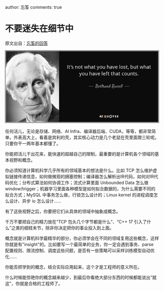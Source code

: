 author: 忘筌
comments: true

# 不要迷失在细节中

原文出自：[忘筌的回答](https://www.zhihu.com/question/595969891/answer/3054501672)

![cover](images/dont-get-lost.png)

任何活儿，无论是存储、网络、AI Infra、编译器后端、CUDA，等等，都非常简单。外表高大上，看着是宾利的壳，其实核心动力是几个老鼠在壳里面蹬三轮呢。只要你干一两年基本都懂了。

你能把活儿干出花来，能快速的超越自己的限制，最重要的是计算机各个领域的基本视野和概念。

你必须知道计算机科学几乎所有的领域基本的想法是什么。比如 TCP 怎么维护虚拟链接传递信息，如何做微观的拥塞控制；编译器怎么解析出IR代码，如何对IR代码优化；分布式算法如何协调工作；流式计算里面 Unbounded Data 怎么做 window/trigger；机器学习里面各种模型是如何拟合数据的，为什么需要不同的拟合方式；MySQL 中事务怎么做，行锁怎么设计的；Linux kernel 的进程调度怎么设计、异步 io 怎么设计……

有了这些视野之后，你要把它们从具体的领域中抽象成概念。

千万不要把自己的精力放在“TCP 包头几个字节都是什么”、“C++ 17 引入了什么”之类的细枝末节，除非你决定把你的事业投入到上面。

概念就是计算机科学最精华的部分，你必须学会在不同的领域复用这些概念，这样你就是有"insight"的。比如要写一个最简单的业务，你一定会遇到事务、parse 配置规则、限流控制、调度这些问题，是否有一些策略可以采样训练模型自动优化……

你能否把学到的概念，结合实际应用起来，这个才是工程师的意义所在。

什么时候能惊艳你的概念越来越少，到最后你看绝大部分东西的时候都能说出“就这”，你就是合格的工程师了。

